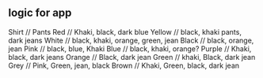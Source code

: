 ## logic for app


Shirt // Pants
Red // Khaki, black, dark blue
Yellow // black, khaki pants, dark jeans
White // black, khaki, orange, green, jean
Black // black, orange, jean
Pink // black, blue, Khaki
Blue // black, khaki, orange?
Purple // Khaki, black, dark jeans
Orange // Black, dark jean
Green // khaki, Black, dark jean
Grey // Pink, Green, jean, black
Brown // Khaki, Green, black, dark jean
